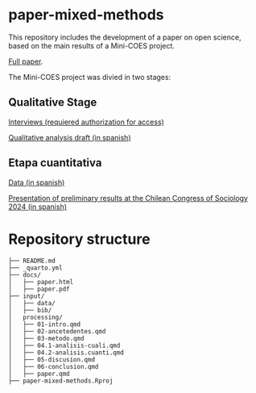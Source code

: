 # paper-mixed-methods
This repository includes the development of a paper on open science, based on the main results of a Mini-COES project.

[Full paper](https://gabcortes97.github.io/paper-mixed-methods-english/paper.html).

The Mini-COES project was divied in two stages: 

## Qualitative Stage

[Interviews (requiered authorization for access)](https://drive.google.com/drive/u/1/folders/17BgmY9MXLZ5ygo4qrTfaJG1k445aBLGQ)

[Qualitative analysis draft (in spanish)](https://lisa-coes.github.io/paper-entrevistas-CA/)

## Etapa cuantitativa

[Data (in spanish)](https://github.com/lisa-coes/cais-survey)

[Presentation of preliminary results at the Chilean Congress of Sociology 2024 (in spanish)](https://lisa-coes.github.io/presentaciones/congreso-sociologia-stgo-Mayo2024/congreso-sociologia-stgo-Mayo2024.html#1)

# Repository structure

```plaintext
├── README.md
├── _quarto.yml
├── docs/
│   ├── paper.html
│   ├── paper.pdf
├── input/
│   ├── data/
│   ├── bib/
│   processing/
│   ├── 01-intro.qmd
│   ├── 02-ancetedentes.qmd
│   ├── 03-metodo.qmd
│   ├── 04.1-analisis-cuali.qmd
│   ├── 04.2-analisis.cuanti.qmd
│   ├── 05-discusion.qmd
│   ├── 06-conclusion.qmd
│   ├── paper.qmd
├── paper-mixed-methods.Rproj
```
